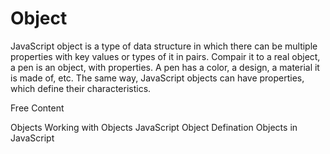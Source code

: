 # Object

JavaScript object is a type of data structure in which there can be multiple properties with key values or types of it in pairs. Compair it to a real object, a pen is an object, with properties. A pen has a color, a design, a material it is made of, etc. The same way, JavaScript objects can have properties, which define their characteristics.

<ResourceGroupTitle>Free Content</ResourceGroupTitle>

<BadgeLink colorScheme='yellow' badgeText='Read' href='https://javascript.info/object'>Objects</BadgeLink>
<BadgeLink colorScheme='yellow' badgeText='Read' href='https://developer.mozilla.org/en-US/docs/Web/JavaScript/Guide/Working_with_Objects'>Working with Objects</BadgeLink>
<BadgeLink colorScheme='yellow' badgeText='Read' href='https://www.w3schools.com/js/js_object_definition.asp'>JavaScript Object Defination</BadgeLink>
<BadgeLink colorScheme='yellow' badgeText='Read' href='https://www.geeksforgeeks.org/objects-in-javascript/'>Objects in JavaScript </BadgeLink>
